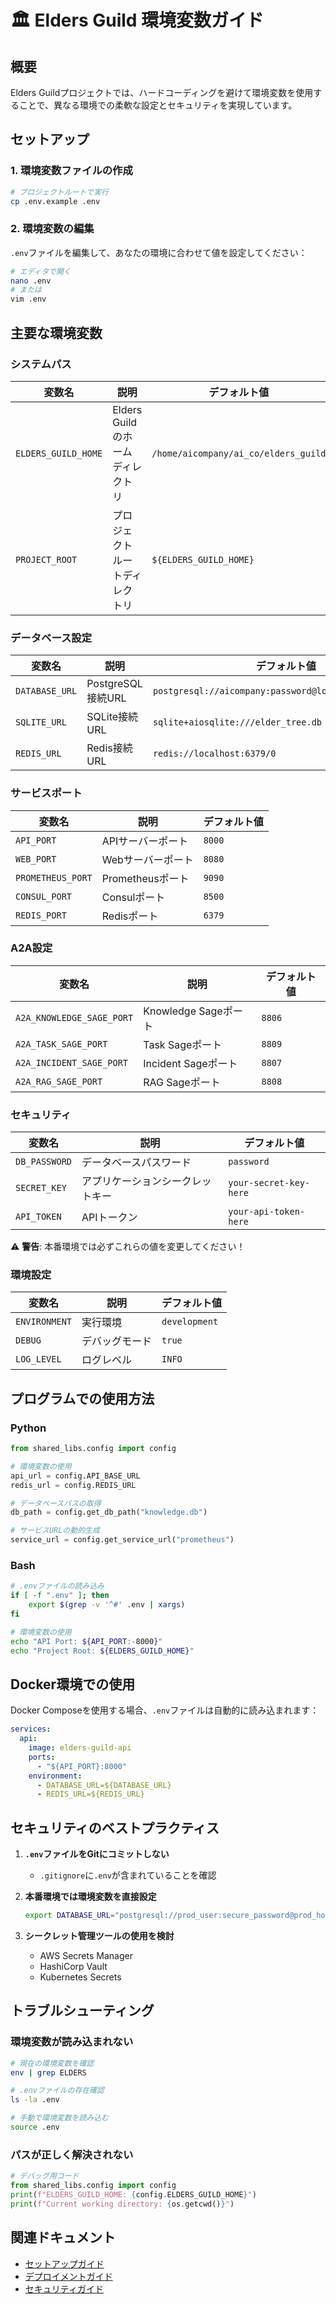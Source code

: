 # 🏛️ Elders Guild 環境変数ガイド

## 概要

Elders Guildプロジェクトでは、ハードコーディングを避けて環境変数を使用することで、異なる環境での柔軟な設定とセキュリティを実現しています。

## セットアップ

### 1. 環境変数ファイルの作成

```bash
# プロジェクトルートで実行
cp .env.example .env
```

### 2. 環境変数の編集

`.env`ファイルを編集して、あなたの環境に合わせて値を設定してください：

```bash
# エディタで開く
nano .env
# または
vim .env
```

## 主要な環境変数

### システムパス

| 変数名 | 説明 | デフォルト値 |
|--------|------|-------------|
| `ELDERS_GUILD_HOME` | Elders Guildのホームディレクトリ | `/home/aicompany/ai_co/elders_guild` |
| `PROJECT_ROOT` | プロジェクトルートディレクトリ | `${ELDERS_GUILD_HOME}` |

### データベース設定

| 変数名 | 説明 | デフォルト値 |
|--------|------|-------------|
| `DATABASE_URL` | PostgreSQL接続URL | `postgresql://aicompany:password@localhost/elder_tree` |
| `SQLITE_URL` | SQLite接続URL | `sqlite+aiosqlite:///elder_tree.db` |
| `REDIS_URL` | Redis接続URL | `redis://localhost:6379/0` |

### サービスポート

| 変数名 | 説明 | デフォルト値 |
|--------|------|-------------|
| `API_PORT` | APIサーバーポート | `8000` |
| `WEB_PORT` | Webサーバーポート | `8080` |
| `PROMETHEUS_PORT` | Prometheusポート | `9090` |
| `CONSUL_PORT` | Consulポート | `8500` |
| `REDIS_PORT` | Redisポート | `6379` |

### A2A設定

| 変数名 | 説明 | デフォルト値 |
|--------|------|-------------|
| `A2A_KNOWLEDGE_SAGE_PORT` | Knowledge Sageポート | `8806` |
| `A2A_TASK_SAGE_PORT` | Task Sageポート | `8809` |
| `A2A_INCIDENT_SAGE_PORT` | Incident Sageポート | `8807` |
| `A2A_RAG_SAGE_PORT` | RAG Sageポート | `8808` |

### セキュリティ

| 変数名 | 説明 | デフォルト値 |
|--------|------|-------------|
| `DB_PASSWORD` | データベースパスワード | `password` |
| `SECRET_KEY` | アプリケーションシークレットキー | `your-secret-key-here` |
| `API_TOKEN` | APIトークン | `your-api-token-here` |

⚠️ **警告**: 本番環境では必ずこれらの値を変更してください！

### 環境設定

| 変数名 | 説明 | デフォルト値 |
|--------|------|-------------|
| `ENVIRONMENT` | 実行環境 | `development` |
| `DEBUG` | デバッグモード | `true` |
| `LOG_LEVEL` | ログレベル | `INFO` |

## プログラムでの使用方法

### Python

```python
from shared_libs.config import config

# 環境変数の使用
api_url = config.API_BASE_URL
redis_url = config.REDIS_URL

# データベースパスの取得
db_path = config.get_db_path("knowledge.db")

# サービスURLの動的生成
service_url = config.get_service_url("prometheus")
```

### Bash

```bash
# .envファイルの読み込み
if [ -f ".env" ]; then
    export $(grep -v '^#' .env | xargs)
fi

# 環境変数の使用
echo "API Port: ${API_PORT:-8000}"
echo "Project Root: ${ELDERS_GUILD_HOME}"
```

## Docker環境での使用

Docker Composeを使用する場合、`.env`ファイルは自動的に読み込まれます：

```yaml
services:
  api:
    image: elders-guild-api
    ports:
      - "${API_PORT}:8000"
    environment:
      - DATABASE_URL=${DATABASE_URL}
      - REDIS_URL=${REDIS_URL}
```

## セキュリティのベストプラクティス

1. **`.env`ファイルをGitにコミットしない**
   - `.gitignore`に`.env`が含まれていることを確認

2. **本番環境では環境変数を直接設定**
   ```bash
   export DATABASE_URL="postgresql://prod_user:secure_password@prod_host/prod_db"
   ```

3. **シークレット管理ツールの使用を検討**
   - AWS Secrets Manager
   - HashiCorp Vault
   - Kubernetes Secrets

## トラブルシューティング

### 環境変数が読み込まれない

```bash
# 現在の環境変数を確認
env | grep ELDERS

# .envファイルの存在確認
ls -la .env

# 手動で環境変数を読み込む
source .env
```

### パスが正しく解決されない

```python
# デバッグ用コード
from shared_libs.config import config
print(f"ELDERS_GUILD_HOME: {config.ELDERS_GUILD_HOME}")
print(f"Current working directory: {os.getcwd()}")
```

## 関連ドキュメント

- [セットアップガイド](../setup/SETUP_GUIDE.md)
- [デプロイメントガイド](../deployment/DEPLOYMENT_GUIDE.md)
- [セキュリティガイド](../security/SECURITY_GUIDE.md)
